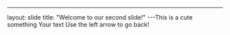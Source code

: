 ---
layout: slide
title: "Welcome to our second slide!"
---This is a cute something
Your text
Use the left arrow to go back!
